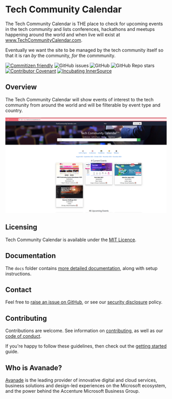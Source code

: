 # Tech Community Calendar
The Tech Community Calendar is THE place to check for upcoming events in the tech community and lists conferences, hackathons and meetups happening around the world and when live will exist at www.TechCommunityCalendar.com.

Eventually we want the site to be managed by the tech community itself so that it is ran *by* the community, *for* the commmunity.

[![Commitizen friendly](https://img.shields.io/badge/commitizen-friendly-brightgreen.svg)](http://commitizen.github.io/cz-cli/)
![GitHub issues](https://img.shields.io/github/issues/Avanade/avanade-template)
![GitHub](https://img.shields.io/github/license/Avanade/avanade-template)
![GitHub Repo stars](https://img.shields.io/github/stars/Avanade/avanade-template?style=social)
[![Contributor Covenant](https://img.shields.io/badge/Contributor%20Covenant-2.1-4baaaa.svg)](https://avanade.github.io/code-of-conduct/)
[![Incubating InnerSource](https://img.shields.io/badge/Incubating-Ava--Maturity-%23FF5800?labelColor=yellow)](https://avanade.github.io/code-of-conduct/)


## Overview
The Tech Community Calendar will show events of interest to the tech community from around the world and will be filterable by event type and country.


![Alt text](image.png)

## Licensing
Tech Community Calendar is available under the [MIT Licence](./LICENCE).



## Documentation
The `docs` folder contains [more detailed documentation](./docs/start-here.md), along with setup instructions.



## Contact
Feel free to [raise an issue on GitHub](https://github.com/Avanade/TechCommunityCalendar/issues), or see our [security disclosure](./SECURITY.md) policy.

## Contributing
Contributions are welcome. See information on [contributing](./CONTRIBUTING.md), as well as our [code of conduct](https://avanade.github.io/code-of-conduct/).

If you're happy to follow these guidelines, then check out the [getting started](./docs/start-here.md) guide.



## Who is Avanade?

[Avanade](https://www.avanade.com) is the leading provider of innovative digital and cloud services, business solutions and design-led experiences on the Microsoft ecosystem, and the power behind the Accenture Microsoft Business Group.



